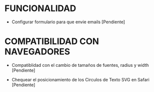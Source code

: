 # FUNCIONALIDAD

- Configurar formulario para que envie emails [Pendiente]

# COMPATIBILIDAD CON NAVEGADORES

- Compatiblidad con el cambio de tamaños de fuentes, radius y width [Pendiente]

- Chequear el posicionamiento de los Circulos de Texto SVG en Safari [Pendiente]
